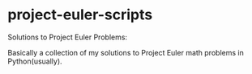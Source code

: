 # project-euler-scripts
Solutions to Project Euler Problems:

Basically a collection of my solutions to Project Euler math problems in Python(usually).



